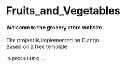 # Fruits_and_Vegetables

#### Welcome to the grocery store website.<br>
The project is implemented on Django.<br>
Based on a [free template](https://themewagon.com/themes/free-responsive-fruits-vegetable-e-commerce-website-template-vegefoods/)<br>

in processing ...
